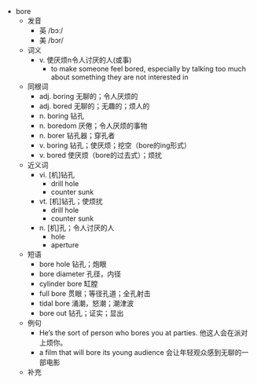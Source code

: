 - bore
  - 发音
    - 英 /bɔː/
    - 美 /bɔr/
  - 词义
    - v. 使厌烦n令人讨厌的人(或事)
      - to make someone feel bored, especially by talking too much about something they are not interested in
  - 同根词
    - adj. boring 无聊的；令人厌烦的
    - adj. bored 无聊的；无趣的；烦人的
    - n. boring 钻孔
    - n. boredom 厌倦；令人厌烦的事物
    - n. borer 钻孔器；穿孔者
    - v. boring 钻孔；使厌烦；挖空（bore的ing形式）
    - v. bored 使厌烦（bore的过去式）；烦扰
  - 近义词
    - vi. [机]钻孔
      - drill hole
      - counter sunk
    - vt. [机]钻孔；使烦扰
      - drill hole
      - counter sunk
    - n. [机]孔；令人讨厌的人
      - hole
      - aperture
  - 短语
    - bore hole 钻孔；炮眼
    - bore diameter 孔径，内径
    - cylinder bore 缸膛
    - full bore 贯眼；等径孔道；全孔射击
    - tidal bore 涌潮，怒潮；潮津波
    - bore out 钻孔；证实；显出
  - 例句
    - He’s the sort of person who bores you at parties. 他这人会在派对上烦你。
    - a film that will bore its young audience 会让年轻观众感到无聊的一部电影
  - 补充